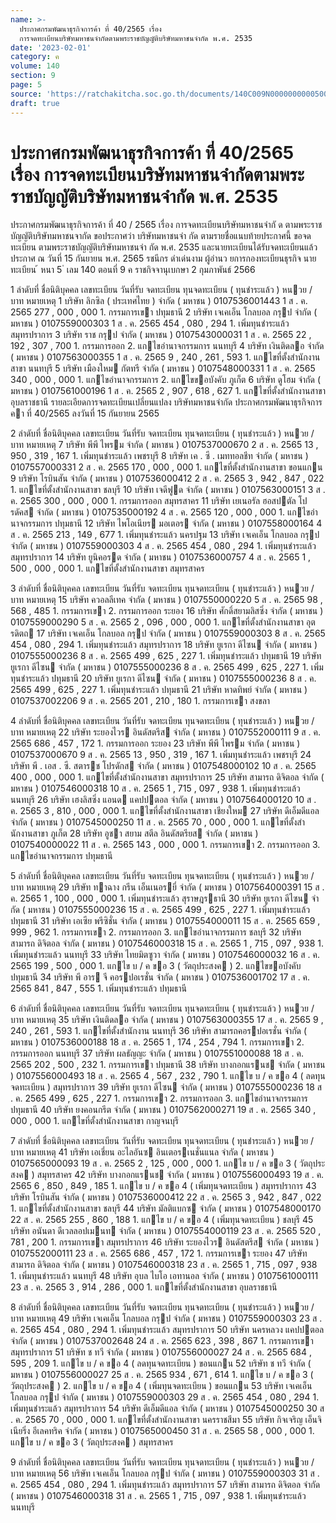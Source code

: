 ```yaml
---
name: >-
  ประกาศกรมพัฒนาธุรกิจการค้า ที่ 40/2565 เรื่อง
  การจดทะเบียนบริษัทมหาชนจำกัดตามพระราชบัญญัติบริษัทมหาชนจำกัด พ.ศ. 2535
date: '2023-02-01'
category: ค
volume: 140
section: 9
page: 5
source: 'https://ratchakitcha.soc.go.th/documents/140C009N0000000000500.pdf'
draft: true
---
```


# ประกาศกรมพัฒนาธุรกิจการค้า ที่ 40/2565 เรื่อง การจดทะเบียนบริษัทมหาชนจำกัดตามพระราชบัญญัติบริษัทมหาชนจำกัด พ.ศ. 2535

ประกาศกรมพัฒนาธุรกิจการค้า ที่ 40 / 2565 เรื่อง การจดทะเบียนบริษัทมหาชนจำกั ด ตามพระราชบัญญัติบริษัทมหาชนจากัด ขอประกาศว่า บริษัทมหาชนจำ กัด ตามรายชื่อแนบท้ายประกาศนี้ ขอจดทะเบียน ตามพระราชบัญญัติบริษัทมหาชนจำ กัด พ.ศ. 2535 และนายทะเบียนได้รับจดทะเบียนแล้ว ประกาศ ณ วันที่ 15 กันยายน พ.ศ. 2565 รชนีกร ดำเด่นงาม ผู้อำนว ยการกองทะเบียนธุรกิจ นายทะเบียน ้ หนา 5 ่ เลม 140 ตอนที่ 9 ค ราชกิจจานุเบกษา 2 กุมภาพันธ์ 2566

1 ลําดับที่ ชื่อนิติบุคคล เลขทะเบียน วันที่รับ จดทะเบียน ทุนจดทะเบียน ( ทุนชําระแล้ว ) หนวย / บาท หมายเหตุ 1 บริษัท ลิกซิล ( ประเทศไทย ) จํากัด ( มหาชน ) 0107536001443 1 ส . ค. 2565 277 , 000 , 000 1. กรรมการเขา ปทุมธานี 2 บริษัท เจเคเอ็น โกลบอล กรุป จํากัด ( มหาชน ) 0107559000303 1 ส . ค. 2565 454 , 080 , 294 1. เพิ่มทุนชําระแล้ว สมุทรปราการ 3 บริษัท ราช กรุป จํากัด ( มหาชน ) 0107543000031 1 ส . ค. 2565 22 , 192 , 307 , 700 1. กรรมการออก 2. แกไขอํานาจกรรมการ นนทบุรี 4 บริษัท เงินติดลอ จํากัด ( มหาชน ) 0107563000355 1 ส . ค. 2565 9 , 240 , 261 , 593 1. แกไขที่ตั้งสํานักงานสาขา นนทบุรี 5 บริษัท เมืองใหม กัตทรี จํากัด ( มหาชน ) 0107548000331 1 ส . ค. 2565 340 , 000 , 000 1. แกไขอํานาจกรรมการ 2. แกไขขอบังคับ ภูเก็ต 6 บริษัท ดูโฮม จํากัด ( มหาชน ) 0107561000196 1 ส . ค. 2565 2 , 907 , 618 , 627 1. แกไขที่ตั้งสํานักงานสาขา อุบลราชธานี รายละเอียดการจดทะเบียนเปลี่ยนแปลง บริษัทมหาชนจํากัด ประกาศกรมพัฒนาธุรกิจการคา ที่ 40/2565 ลงวันที่ 15 กันยายน 2565

2 ลําดับที่ ชื่อนิติบุคคล เลขทะเบียน วันที่รับ จดทะเบียน ทุนจดทะเบียน ( ทุนชําระแล้ว ) หนวย / บาท หมายเหตุ 7 บริษัท พีพี ไพรม จํากัด ( มหาชน ) 0107537000670 2 ส . ค. 2565 13 , 950 , 319 , 167 1. เพิ่มทุนชําระแล้ว เพชรบุรี 8 บริษัท เค . ซี . เมททอลชีท จํากัด ( มหาชน ) 0107557000331 2 ส . ค. 2565 170 , 000 , 000 1. แกไขที่ตั้งสํานักงานสาขา ขอนแกน 9 บริษัท โรบินสัน จํากัด ( มหาชน ) 0107536000412 2 ส . ค. 2565 3 , 942 , 847 , 022 1. แกไขที่ตั้งสํานักงานสาขา ชลบุรี 10 บริษัท เจดีฟูด จํากัด ( มหาชน ) 0107563000151 3 ส . ค. 2565 300 , 000 , 000 1. กรรมการออก สมุทรสาคร 11 บริษัท เยเนอรัล ฮอสปตัล โปรดัคส จํากัด ( มหาชน ) 0107535000192 4 ส . ค. 2565 120 , 000 , 000 1. แกไขอํานาจกรรมการ ปทุมธานี 12 บริษัท ไพโอเนียร มอเตอร จํากัด ( มหาชน ) 0107558000164 4 ส . ค. 2565 213 , 149 , 677 1. เพิ่มทุนชําระแล้ว นครปฐม 13 บริษัท เจเคเอ็น โกลบอล กรุป จํากัด ( มหาชน ) 0107559000303 4 ส . ค. 2565 454 , 080 , 294 1. เพิ่มทุนชําระแล้ว สมุทรปราการ 14 บริษัท ยูนิคอรด จํากัด ( มหาชน ) 0107536000757 4 ส . ค. 2565 1 , 500 , 000 , 000 1. แกไขที่ตั้งสํานักงานสาขา สมุทรสาคร

3 ลําดับที่ ชื่อนิติบุคคล เลขทะเบียน วันที่รับ จดทะเบียน ทุนจดทะเบียน ( ทุนชําระแล้ว ) หนวย / บาท หมายเหตุ 15 บริษัท ควอลลีเทค จํากัด ( มหาชน ) 0107550000220 5 ส . ค. 2565 98 , 568 , 485 1. กรรมการเขา 2. กรรมการออก ระยอง 16 บริษัท ศักดิ์สยามลิสซิ่ง จํากัด ( มหาชน ) 0107559000290 5 ส . ค. 2565 2 , 096 , 000 , 000 1. แกไขที่ตั้งสํานักงานสาขา อุตรดิตถ 17 บริษัท เจเคเอ็น โกลบอล กรุป จํากัด ( มหาชน ) 0107559000303 8 ส . ค. 2565 454 , 080 , 294 1. เพิ่มทุนชําระแล้ว สมุทรปราการ 18 บริษัท ยูเรกา ดีไซน จํากัด ( มหาชน ) 0107555000236 8 ส . ค. 2565 499 , 625 , 227 1. เพิ่มทุนชําระแล้ว ปทุมธานี 19 บริษัท ยูเรกา ดีไซน จํากัด ( มหาชน ) 0107555000236 8 ส . ค. 2565 499 , 625 , 227 1. เพิ่มทุนชําระแล้ว ปทุมธานี 20 บริษัท ยูเรกา ดีไซน จํากัด ( มหาชน ) 0107555000236 8 ส . ค. 2565 499 , 625 , 227 1. เพิ่มทุนชําระแล้ว ปทุมธานี 21 บริษัท หาดทิพย์ จํากัด ( มหาชน ) 0107537002206 9 ส . ค. 2565 201 , 210 , 180 1. กรรมการเขา สงขลา

4 ลําดับที่ ชื่อนิติบุคคล เลขทะเบียน วันที่รับ จดทะเบียน ทุนจดทะเบียน ( ทุนชําระแล้ว ) หนวย / บาท หมายเหตุ 22 บริษัท ระยองไวร อินดัสตรีส จํากัด ( มหาชน ) 0107552000111 9 ส . ค. 2565 686 , 457 , 172 1. กรรมการออก ระยอง 23 บริษัท พีพี ไพรม จํากัด ( มหาชน ) 0107537000670 9 ส . ค. 2565 13 , 950 , 319 , 167 1. เพิ่มทุนชําระแล้ว เพชรบุรี 24 บริษัท พี . เอส . ซี. สตารช โปรดักส จํากัด ( มหาชน ) 0107548000102 10 ส . ค. 2565 400 , 000 , 000 1. แกไขที่ตั้งสํานักงานสาขา สมุทรปราการ 25 บริษัท สามารถ ดิจิตอล จํากัด ( มหาชน ) 0107546000318 10 ส . ค. 2565 1 , 715 , 097 , 938 1. เพิ่มทุนชําระแล้ว นนทบุรี 26 บริษัท เฮงลิสซิ่ง แอนด แคปปตอล จํากัด ( มหาชน ) 0107564000120 10 ส . ค. 2565 3 , 810 , 000 , 000 1. แกไขที่ตั้งสํานักงานสาขา เชียงใหม 27 บริษัท ดีเอ็มดีแอล จํากัด ( มหาชน ) 0107545000250 11 ส . ค. 2565 70 , 000 , 000 1. แกไขที่ตั้งสํานักงานสาขา ภูเก็ต 28 บริษัท อูชา สยาม สตีล อินดัสตรียส จํากัด ( มหาชน ) 0107540000022 11 ส . ค. 2565 143 , 000 , 000 1. กรรมการเขา 2. กรรมการออก 3. แกไขอํานาจกรรมการ ปทุมธานี

5 ลําดับที่ ชื่อนิติบุคคล เลขทะเบียน วันที่รับ จดทะเบียน ทุนจดทะเบียน ( ทุนชําระแล้ว ) หนวย / บาท หมายเหตุ 29 บริษัท ทาฉาง กรีน เอ็นเนอรยี่ จํากัด ( มหาชน ) 0107564000391 15 ส . ค. 2565 1 , 100 , 000 , 000 1. เพิ่มทุนชําระแล้ว สุราษฎรธานี 30 บริษัท ยูเรกา ดีไซน จํากัด ( มหาชน ) 0107555000236 15 ส . ค. 2565 499 , 625 , 227 1. เพิ่มทุนชําระแล้ว ปทุมธานี 31 บริษัท เอเซีย พรีซิชั่น จํากัด ( มหาชน ) 0107554000011 15 ส . ค. 2565 659 , 999 , 962 1. กรรมการเขา 2. กรรมการออก 3. แกไขอํานาจกรรมการ ชลบุรี 32 บริษัท สามารถ ดิจิตอล จํากัด ( มหาชน ) 0107546000318 15 ส . ค. 2565 1 , 715 , 097 , 938 1. เพิ่มทุนชําระแล้ว นนทบุรี 33 บริษัท ไทยมิตซูวา จํากัด ( มหาชน ) 0107546000032 16 ส . ค. 2565 199 , 500 , 000 1. แกไข บ / ค ขอ 3 ( วัตถุประสงค ) 2. แกไขขอบังคับ ปทุมธานี 34 บริษัท พี อาร จี คอรปอเรชั่น จํากัด ( มหาชน ) 0107536001702 17 ส . ค. 2565 841 , 847 , 555 1. เพิ่มทุนชําระแล้ว ปทุมธานี

6 ลําดับที่ ชื่อนิติบุคคล เลขทะเบียน วันที่รับ จดทะเบียน ทุนจดทะเบียน ( ทุนชําระแล้ว ) หนวย / บาท หมายเหตุ 35 บริษัท เงินติดลอ จํากัด ( มหาชน ) 0107563000355 17 ส . ค. 2565 9 , 240 , 261 , 593 1. แกไขที่ตั้งสํานักงาน นนทบุรี 36 บริษัท สามารถคอรปอเรชั่น จํากัด ( มหาชน ) 0107536000188 18 ส . ค. 2565 1 , 174 , 254 , 794 1. กรรมการเขา 2. กรรมการออก นนทบุรี 37 บริษัท ผลธัญญะ จํากัด ( มหาชน ) 0107551000088 18 ส . ค. 2565 202 , 500 , 232 1. กรรมการเขา ปทุมธานี 38 บริษัท บางกอกแรนช จํากัด ( มหาชน ) 0107556000493 18 ส . ค. 2565 4 , 567 , 232 , 790 1. แกไข บ / ค ขอ 4 ( ลดทุนจดทะเบียน ) สมุทรปราการ 39 บริษัท ยูเรกา ดีไซน จํากัด ( มหาชน ) 0107555000236 18 ส . ค. 2565 499 , 625 , 227 1. กรรมการเขา 2. กรรมการออก 3. แกไขอํานาจกรรมการ ปทุมธานี 40 บริษัท ยงคอนกรีต จํากัด ( มหาชน ) 0107562000271 19 ส . ค. 2565 340 , 000 , 000 1. แกไขที่ตั้งสํานักงานสาขา กาญจนบุรี

7 ลําดับที่ ชื่อนิติบุคคล เลขทะเบียน วันที่รับ จดทะเบียน ทุนจดทะเบียน ( ทุนชําระแล้ว ) หนวย / บาท หมายเหตุ 41 บริษัท เอเชี่ยน อะไลอันซ อินเตอรเนชั่นแนล จํากัด ( มหาชน ) 0107565000093 19 ส . ค. 2565 2 , 125 , 000 , 000 1. แกไข บ / ค ขอ 3 ( วัตถุประสงค ) สมุทรสาคร 42 บริษัท บางกอกแรนช จํากัด ( มหาชน ) 0107556000493 19 ส . ค. 2565 6 , 850 , 849 , 185 1. แกไข บ / ค ขอ 4 ( เพิ่มทุนจดทะเบียน ) สมุทรปราการ 43 บริษัท โรบินสัน จํากัด ( มหาชน ) 0107536000412 22 ส . ค. 2565 3 , 942 , 847 , 022 1. แกไขที่ตั้งสํานักงานสาขา ชลบุรี 44 บริษัท มัลติแบกซ จํากัด ( มหาชน ) 0107548000170 22 ส . ค. 2565 255 , 860 , 188 1. แกไข บ / ค ขอ 4 ( เพิ่มทุนจดทะเบียน ) ชลบุรี 45 บริษัท อนันดา ดีเวลลอปเมนท จํากัด ( มหาชน ) 0107554000119 23 ส . ค. 2565 520 , 781 , 200 1. กรรมการเขา สมุทรปราการ 46 บริษัท ระยองไวร อินดัสตรีส จํากัด ( มหาชน ) 0107552000111 23 ส . ค. 2565 686 , 457 , 172 1. กรรมการเขา ระยอง 47 บริษัท สามารถ ดิจิตอล จํากัด ( มหาชน ) 0107546000318 23 ส . ค. 2565 1 , 715 , 097 , 938 1. เพิ่มทุนชําระแล้ว นนทบุรี 48 บริษัท อุบล ไบโอ เอทานอล จํากัด ( มหาชน ) 0107561000111 23 ส . ค. 2565 3 , 914 , 286 , 000 1. แกไขที่ตั้งสํานักงานสาขา อุบลราชธานี

8 ลําดับที่ ชื่อนิติบุคคล เลขทะเบียน วันที่รับ จดทะเบียน ทุนจดทะเบียน ( ทุนชําระแล้ว ) หนวย / บาท หมายเหตุ 49 บริษัท เจเคเอ็น โกลบอล กรุป จํากัด ( มหาชน ) 0107559000303 23 ส . ค. 2565 454 , 080 , 294 1. เพิ่มทุนชําระแล้ว สมุทรปราการ 50 บริษัท นครหลวง แคปปตอล จํากัด ( มหาชน ) 0107537002648 24 ส . ค. 2565 623 , 398 , 867 1. กรรมการเขา สมุทรปราการ 51 บริษัท ช ทวี จํากัด ( มหาชน ) 0107556000027 24 ส . ค. 2565 684 , 595 , 209 1. แกไข บ / ค ขอ 4 ( ลดทุนจดทะเบียน ) ขอนแกน 52 บริษัท ช ทวี จํากัด ( มหาชน ) 0107556000027 25 ส . ค. 2565 934 , 671 , 614 1. แกไข บ / ค ขอ 3 ( วัตถุประสงค ) 2. แกไข บ / ค ขอ 4 ( เพิ่มทุนจดทะเบียน ) ขอนแกน 53 บริษัท เจเคเอ็น โกลบอล กรุป จํากัด ( มหาชน ) 0107559000303 29 ส . ค. 2565 454 , 080 , 294 1. เพิ่มทุนชําระแล้ว สมุทรปราการ 54 บริษัท ดีเอ็มดีแอล จํากัด ( มหาชน ) 0107545000250 30 ส . ค. 2565 70 , 000 , 000 1. แกไขที่ตั้งสํานักงานสาขา นครราชสีมา 55 บริษัท กิจเจริญ เอ็นจิเนียริ่ง อีเลคทริค จํากัด ( มหาชน ) 0107565000450 31 ส . ค. 2565 58 , 000 , 000 1. แกไข บ / ค ขอ 3 ( วัตถุประสงค ) สมุทรสาคร

9 ลําดับที่ ชื่อนิติบุคคล เลขทะเบียน วันที่รับ จดทะเบียน ทุนจดทะเบียน ( ทุนชําระแล้ว ) หนวย / บาท หมายเหตุ 56 บริษัท เจเคเอ็น โกลบอล กรุป จํากัด ( มหาชน ) 0107559000303 31 ส . ค. 2565 454 , 080 , 294 1. เพิ่มทุนชําระแล้ว สมุทรปราการ 57 บริษัท สามารถ ดิจิตอล จํากัด ( มหาชน ) 0107546000318 31 ส . ค. 2565 1 , 715 , 097 , 938 1. เพิ่มทุนชําระแล้ว นนทบุรี
